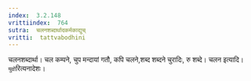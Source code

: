 ```yaml
---
index:  3.2.148
vrittiindex:  764
sutra:  चलनशब्दार्थादकर्मकाद्युच्
vritti:  tattvabodhini 
---
```


चलनशब्दार्था। चल कम्पने, चुप मन्दायां गतौ, कपि चलने,शब्द शब्दने चुरादिः, रु शब्दे। चलन इत्यादि। `युवो`रित्यनादेशः। 

